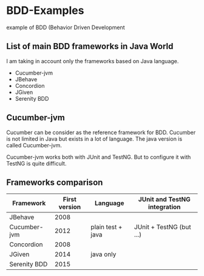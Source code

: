 # BDD-Examples
example of BDD (Behavior Driven Development

## List of main BDD frameworks in Java World
I am taking in account only the frameworks based on Java language. 

* Cucumber-jvm
* JBehave
* Concordion
* JGiven
* Serenity BDD

## Cucumber-jvm
Cucumber can be consider as the reference framework for BDD.
Cucumber is not limited in Java but exists in a lot of language.
The java version is called Cucumber-jvm.

Cucumber-jvm works both with JUnit and TestNG. But to configure it with TestNG is quite difficult.



## Frameworks comparison

Framework    | First version | Language          | JUnit and TestNG integration
------------ | ------------- | ----------------- | ----------------------------
JBehave      | 2008          |                   | 
Cucumber-jvm | 2012          | plain test + java | JUnit + TestNG (but ...)
Concordion   | 2008          |                   |  
JGiven       | 2014          | java only         |
Serenity BDD | 2015          |                   |


